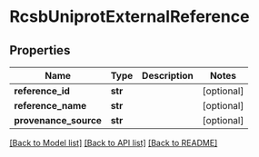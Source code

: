 # RcsbUniprotExternalReference

## Properties
Name | Type | Description | Notes
------------ | ------------- | ------------- | -------------
**reference_id** | **str** |  | [optional] 
**reference_name** | **str** |  | [optional] 
**provenance_source** | **str** |  | [optional] 

[[Back to Model list]](../README.md#documentation-for-models) [[Back to API list]](../README.md#documentation-for-api-endpoints) [[Back to README]](../README.md)

